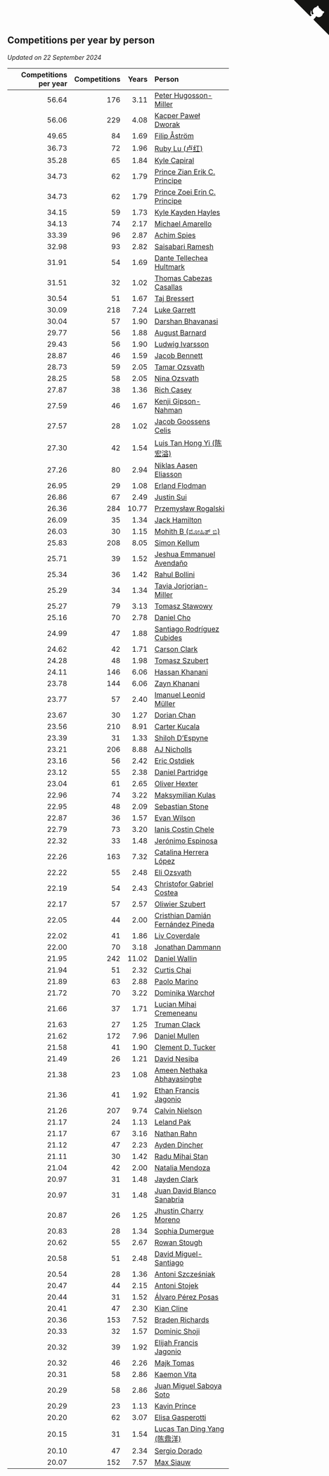 ## Competitions per year by person

*Updated on 22 September 2024*

| Competitions per year | Competitions | Years | Person |
| ---: | ---: | ---: | :--- |
| 56.64 | 176 | 3.11 | [Peter Hugosson-Miller](https://www.worldcubeassociation.org/persons/2021HUGO01) |
| 56.06 | 229 | 4.08 | [Kacper Paweł Dworak](https://www.worldcubeassociation.org/persons/2020DWOR01) |
| 49.65 | 84 | 1.69 | [Filip Åström](https://www.worldcubeassociation.org/persons/2023ASTR01) |
| 36.73 | 72 | 1.96 | [Ruby Lu (卢红)](https://www.worldcubeassociation.org/persons/2022LURU01) |
| 35.28 | 65 | 1.84 | [Kyle Capiral](https://www.worldcubeassociation.org/persons/2022CAPI02) |
| 34.73 | 62 | 1.79 | [Prince Zian Erik C. Principe](https://www.worldcubeassociation.org/persons/2022PRIN08) |
| 34.73 | 62 | 1.79 | [Prince Zoei Erin C. Principe](https://www.worldcubeassociation.org/persons/2022PRIN09) |
| 34.15 | 59 | 1.73 | [Kyle Kayden Hayles](https://www.worldcubeassociation.org/persons/2022HAYL02) |
| 34.13 | 74 | 2.17 | [Michael Amarello](https://www.worldcubeassociation.org/persons/2022AMAR09) |
| 33.39 | 96 | 2.87 | [Achim Spies](https://www.worldcubeassociation.org/persons/2021SPIE01) |
| 32.98 | 93 | 2.82 | [Saisabari Ramesh](https://www.worldcubeassociation.org/persons/2021RAME01) |
| 31.91 | 54 | 1.69 | [Dante Tellechea Hultmark](https://www.worldcubeassociation.org/persons/2023HULT01) |
| 31.51 | 32 | 1.02 | [Thomas Cabezas Casallas](https://www.worldcubeassociation.org/persons/2023CASA08) |
| 30.54 | 51 | 1.67 | [Taj Bressert](https://www.worldcubeassociation.org/persons/2023BRES01) |
| 30.09 | 218 | 7.24 | [Luke Garrett](https://www.worldcubeassociation.org/persons/2017GARR05) |
| 30.04 | 57 | 1.90 | [Darshan Bhavanasi](https://www.worldcubeassociation.org/persons/2022BHAV01) |
| 29.77 | 56 | 1.88 | [August Barnard](https://www.worldcubeassociation.org/persons/2022BARN21) |
| 29.43 | 56 | 1.90 | [Ludwig Ivarsson](https://www.worldcubeassociation.org/persons/2022IVAR01) |
| 28.87 | 46 | 1.59 | [Jacob Bennett](https://www.worldcubeassociation.org/persons/2023BENN04) |
| 28.73 | 59 | 2.05 | [Tamar Ozsvath](https://www.worldcubeassociation.org/persons/2022OZSV04) |
| 28.25 | 58 | 2.05 | [Nina Ozsvath](https://www.worldcubeassociation.org/persons/2022OZSV03) |
| 27.87 | 38 | 1.36 | [Rich Casey](https://www.worldcubeassociation.org/persons/2023CASE06) |
| 27.59 | 46 | 1.67 | [Kenji Gipson-Nahman](https://www.worldcubeassociation.org/persons/2023GIPS01) |
| 27.57 | 28 | 1.02 | [Jacob Goossens Celis](https://www.worldcubeassociation.org/persons/2023CELI06) |
| 27.30 | 42 | 1.54 | [Luis Tan Hong Yi (陈宏溢)](https://www.worldcubeassociation.org/persons/2023YILU01) |
| 27.26 | 80 | 2.94 | [Niklas Aasen Eliasson](https://www.worldcubeassociation.org/persons/2021ELIA01) |
| 26.95 | 29 | 1.08 | [Erland Flodman](https://www.worldcubeassociation.org/persons/2023FLOD01) |
| 26.86 | 67 | 2.49 | [Justin Sui](https://www.worldcubeassociation.org/persons/2022SUIJ01) |
| 26.36 | 284 | 10.77 | [Przemysław Rogalski](https://www.worldcubeassociation.org/persons/2013ROGA02) |
| 26.09 | 35 | 1.34 | [Jack Hamilton](https://www.worldcubeassociation.org/persons/2023HAMI08) |
| 26.03 | 30 | 1.15 | [Mohith B (ಮೋಹಿತ್ ಬಿ)](https://www.worldcubeassociation.org/persons/2023BMOH01) |
| 25.83 | 208 | 8.05 | [Simon Kellum](https://www.worldcubeassociation.org/persons/2016KELL12) |
| 25.71 | 39 | 1.52 | [Jeshua Emmanuel Avendaño](https://www.worldcubeassociation.org/persons/2023AVEN01) |
| 25.34 | 36 | 1.42 | [Rahul Bollini](https://www.worldcubeassociation.org/persons/2023BOLL01) |
| 25.29 | 34 | 1.34 | [Tavia Jorjorian-Miller](https://www.worldcubeassociation.org/persons/2023JORJ01) |
| 25.27 | 79 | 3.13 | [Tomasz Stawowy](https://www.worldcubeassociation.org/persons/2021STAW01) |
| 25.16 | 70 | 2.78 | [Daniel Cho](https://www.worldcubeassociation.org/persons/2021CHOD01) |
| 24.99 | 47 | 1.88 | [Santiago Rodríguez Cubides](https://www.worldcubeassociation.org/persons/2022CUBI01) |
| 24.62 | 42 | 1.71 | [Carson Clark](https://www.worldcubeassociation.org/persons/2023CLAR02) |
| 24.28 | 48 | 1.98 | [Tomasz Szubert](https://www.worldcubeassociation.org/persons/2022SZUB02) |
| 24.11 | 146 | 6.06 | [Hassan Khanani](https://www.worldcubeassociation.org/persons/2018KHAN26) |
| 23.78 | 144 | 6.06 | [Zayn Khanani](https://www.worldcubeassociation.org/persons/2018KHAN28) |
| 23.77 | 57 | 2.40 | [Imanuel Leonid Müller](https://www.worldcubeassociation.org/persons/2022MULL02) |
| 23.67 | 30 | 1.27 | [Dorian Chan](https://www.worldcubeassociation.org/persons/2023DORI01) |
| 23.56 | 210 | 8.91 | [Carter Kucala](https://www.worldcubeassociation.org/persons/2015KUCA01) |
| 23.39 | 31 | 1.33 | [Shiloh D’Espyne](https://www.worldcubeassociation.org/persons/2023DESP01) |
| 23.21 | 206 | 8.88 | [AJ Nicholls](https://www.worldcubeassociation.org/persons/2015NICH04) |
| 23.16 | 56 | 2.42 | [Eric Ostdiek](https://www.worldcubeassociation.org/persons/2022OSTD01) |
| 23.12 | 55 | 2.38 | [Daniel Partridge](https://www.worldcubeassociation.org/persons/2022PART02) |
| 23.04 | 61 | 2.65 | [Oliver Hexter](https://www.worldcubeassociation.org/persons/2022HEXT01) |
| 22.96 | 74 | 3.22 | [Maksymilian Kulas](https://www.worldcubeassociation.org/persons/2021KULA02) |
| 22.95 | 48 | 2.09 | [Sebastian Stone](https://www.worldcubeassociation.org/persons/2022STON09) |
| 22.87 | 36 | 1.57 | [Evan Wilson](https://www.worldcubeassociation.org/persons/2023WILS11) |
| 22.79 | 73 | 3.20 | [Ianis Costin Chele](https://www.worldcubeassociation.org/persons/2021CHEL01) |
| 22.32 | 33 | 1.48 | [Jerónimo Espinosa](https://www.worldcubeassociation.org/persons/2023ESPI07) |
| 22.26 | 163 | 7.32 | [Catalina Herrera López](https://www.worldcubeassociation.org/persons/2017LOPE31) |
| 22.22 | 55 | 2.48 | [Eli Ozsvath](https://www.worldcubeassociation.org/persons/2022OZSV01) |
| 22.19 | 54 | 2.43 | [Christofor Gabriel Costea](https://www.worldcubeassociation.org/persons/2022COST03) |
| 22.17 | 57 | 2.57 | [Oliwier Szubert](https://www.worldcubeassociation.org/persons/2022SZUB01) |
| 22.05 | 44 | 2.00 | [Cristhian Damián Fernández Pineda](https://www.worldcubeassociation.org/persons/2022PINE05) |
| 22.02 | 41 | 1.86 | [Liv Coverdale](https://www.worldcubeassociation.org/persons/2022COVE02) |
| 22.00 | 70 | 3.18 | [Jonathan Dammann](https://www.worldcubeassociation.org/persons/2021DAMM01) |
| 21.95 | 242 | 11.02 | [Daniel Wallin](https://www.worldcubeassociation.org/persons/2013WALL03) |
| 21.94 | 51 | 2.32 | [Curtis Chai](https://www.worldcubeassociation.org/persons/2022CHAI02) |
| 21.89 | 63 | 2.88 | [Paolo Marino](https://www.worldcubeassociation.org/persons/2021MARI04) |
| 21.72 | 70 | 3.22 | [Dominika Warchoł](https://www.worldcubeassociation.org/persons/2021WARC01) |
| 21.66 | 37 | 1.71 | [Lucian Mihai Cremeneanu](https://www.worldcubeassociation.org/persons/2023CREM01) |
| 21.63 | 27 | 1.25 | [Truman Clack](https://www.worldcubeassociation.org/persons/2023CLAC02) |
| 21.62 | 172 | 7.96 | [Daniel Mullen](https://www.worldcubeassociation.org/persons/2016MULL04) |
| 21.58 | 41 | 1.90 | [Clement D. Tucker](https://www.worldcubeassociation.org/persons/2022TUCK09) |
| 21.49 | 26 | 1.21 | [David Nesiba](https://www.worldcubeassociation.org/persons/2023NESI01) |
| 21.38 | 23 | 1.08 | [Ameen Nethaka Abhayasinghe](https://www.worldcubeassociation.org/persons/2023ABHA02) |
| 21.36 | 41 | 1.92 | [Ethan Francis Jagonio](https://www.worldcubeassociation.org/persons/2022JAGO03) |
| 21.26 | 207 | 9.74 | [Calvin Nielson](https://www.worldcubeassociation.org/persons/2014NIEL03) |
| 21.17 | 24 | 1.13 | [Leland Pak](https://www.worldcubeassociation.org/persons/2023PAKL02) |
| 21.17 | 67 | 3.16 | [Nathan Rahn](https://www.worldcubeassociation.org/persons/2021RAHN01) |
| 21.12 | 47 | 2.23 | [Ayden Dincher](https://www.worldcubeassociation.org/persons/2022DINC01) |
| 21.11 | 30 | 1.42 | [Radu Mihai Stan](https://www.worldcubeassociation.org/persons/2023STAN09) |
| 21.04 | 42 | 2.00 | [Natalia Mendoza](https://www.worldcubeassociation.org/persons/2022MEND24) |
| 20.97 | 31 | 1.48 | [Jayden Clark](https://www.worldcubeassociation.org/persons/2023CLAR13) |
| 20.97 | 31 | 1.48 | [Juan David Blanco Sanabria](https://www.worldcubeassociation.org/persons/2023SANA04) |
| 20.87 | 26 | 1.25 | [Jhustin Charry Moreno](https://www.worldcubeassociation.org/persons/2023MORE20) |
| 20.83 | 28 | 1.34 | [Sophia Dumergue](https://www.worldcubeassociation.org/persons/2023DUME02) |
| 20.62 | 55 | 2.67 | [Rowan Stough](https://www.worldcubeassociation.org/persons/2022STOU01) |
| 20.58 | 51 | 2.48 | [David Miguel-Santiago](https://www.worldcubeassociation.org/persons/2022MIGU02) |
| 20.54 | 28 | 1.36 | [Antoni Szcześniak](https://www.worldcubeassociation.org/persons/2023SZCZ04) |
| 20.47 | 44 | 2.15 | [Antoni Stojek](https://www.worldcubeassociation.org/persons/2022STOJ03) |
| 20.44 | 31 | 1.52 | [Álvaro Pérez Posas](https://www.worldcubeassociation.org/persons/2023POSA01) |
| 20.41 | 47 | 2.30 | [Kian Cline](https://www.worldcubeassociation.org/persons/2022CLIN01) |
| 20.36 | 153 | 7.52 | [Braden Richards](https://www.worldcubeassociation.org/persons/2017RICH02) |
| 20.33 | 32 | 1.57 | [Dominic Shoji](https://www.worldcubeassociation.org/persons/2023SHOJ01) |
| 20.32 | 39 | 1.92 | [Elijah Francis Jagonio](https://www.worldcubeassociation.org/persons/2022JAGO02) |
| 20.32 | 46 | 2.26 | [Majk Tomas](https://www.worldcubeassociation.org/persons/2022TOMA05) |
| 20.31 | 58 | 2.86 | [Kaemon Vita](https://www.worldcubeassociation.org/persons/2021VITA01) |
| 20.29 | 58 | 2.86 | [Juan Miguel Saboya Soto](https://www.worldcubeassociation.org/persons/2021SOTO01) |
| 20.29 | 23 | 1.13 | [Kavin Prince](https://www.worldcubeassociation.org/persons/2023PRIN02) |
| 20.20 | 62 | 3.07 | [Elisa Gasperotti](https://www.worldcubeassociation.org/persons/2021GASP01) |
| 20.15 | 31 | 1.54 | [Lucas Tan Ding Yang (陈鼎洋)](https://www.worldcubeassociation.org/persons/2023YANG10) |
| 20.10 | 47 | 2.34 | [Sergio Dorado](https://www.worldcubeassociation.org/persons/2022CORR05) |
| 20.07 | 152 | 7.57 | [Max Siauw](https://www.worldcubeassociation.org/persons/2017SIAU02) |


<a href="https://github.com/jonatanklosko/wca_statistics" class="github-corner" aria-label="View source on Github"><svg width="80" height="80" viewBox="0 0 250 250" style="fill:#151513; color:#fff; position: absolute; top: 0; border: 0; right: 0;" aria-hidden="true"><path d="M0,0 L115,115 L130,115 L142,142 L250,250 L250,0 Z"></path><path d="M128.3,109.0 C113.8,99.7 119.0,89.6 119.0,89.6 C122.0,82.7 120.5,78.6 120.5,78.6 C119.2,72.0 123.4,76.3 123.4,76.3 C127.3,80.9 125.5,87.3 125.5,87.3 C122.9,97.6 130.6,101.9 134.4,103.2" fill="currentColor" style="transform-origin: 130px 106px;" class="octo-arm"></path><path d="M115.0,115.0 C114.9,115.1 118.7,116.5 119.8,115.4 L133.7,101.6 C136.9,99.2 139.9,98.4 142.2,98.6 C133.8,88.0 127.5,74.4 143.8,58.0 C148.5,53.4 154.0,51.2 159.7,51.0 C160.3,49.4 163.2,43.6 171.4,40.1 C171.4,40.1 176.1,42.5 178.8,56.2 C183.1,58.6 187.2,61.8 190.9,65.4 C194.5,69.0 197.7,73.2 200.1,77.6 C213.8,80.2 216.3,84.9 216.3,84.9 C212.7,93.1 206.9,96.0 205.4,96.6 C205.1,102.4 203.0,107.8 198.3,112.5 C181.9,128.9 168.3,122.5 157.7,114.1 C157.9,116.9 156.7,120.9 152.7,124.9 L141.0,136.5 C139.8,137.7 141.6,141.9 141.8,141.8 Z" fill="currentColor" class="octo-body"></path></svg></a><style>.github-corner:hover .octo-arm{animation:octocat-wave 560ms ease-in-out}@keyframes octocat-wave{0%,100%{transform:rotate(0)}20%,60%{transform:rotate(-25deg)}40%,80%{transform:rotate(10deg)}}@media (max-width:500px){.github-corner:hover .octo-arm{animation:none}.github-corner .octo-arm{animation:octocat-wave 560ms ease-in-out}}</style>
